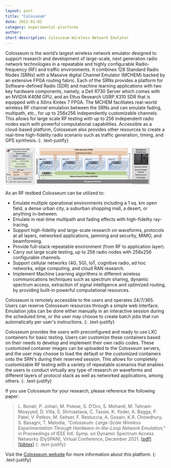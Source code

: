 ```yaml
---
layout: post
title: "Colosseum"
date: 2022-01-02
category: experimental-platforms
author:
short-description: Colosseum Wireless Network Emulator
---
```


Colosseum is the world’s largest wireless network emulator designed to support research and development of large-scale, next generation radio network technologies in a repeatable and highly configurable Radio-frequency (RF) and traffic environments. It combines 128 Standard Radio Nodes (SRNs) with a Massive digital Channel Emulator (MCHEM) backed by an extensive FPGA routing fabric. Each of the SRNs provides a platform for Software-defined Radio (SDR) and machine learning applications with two key hardware components, namely, a Dell R730 Server which comes with an NVIDIA K40M GPU, and an Ettus Research USRP X310 SDR that is equipped with a Xilinx Kintex 7 FPGA. The MCHEM facilitates real-world wireless RF channel emulation between the SRNs and can emulate fading, multipath, etc., for up to 256x256 independently customizable channels. This allows for large scale RF testing with up to 256 independent radio nodes each with powerful computational capabilities. Accessible as a cloud-based platform, Colosseum also provides other resources to create a real-time high-fidelity radio scenario such as traffic generation, timing, and GPS synthesis.
{: .text-justify}

<img src="/assets/post-assets/colosseum-architecture.png" class="post-image" alt="Colosseum Architecture" width="90%">

As an RF testbed Colosseum can be utilized to:
- Emulate multiple operational environments including a 1 sq. km open field, a dense urban city, a suburban shopping mall, a desert, or anything in-between.
- Emulate in real-time multipath and fading effects with high-fidelity ray-tracing.
- Support high-fidelity and large-scale research on waveforms, protocols at all layers, networked applications, jamming and security, MIMO, and beamforming.
- Provide full-stack repeatable environment (from RF to application layer).
- Carry out large scale testing, up to 256 radio nodes with 256x256 configurable channels.
- Support cellular networks (4G, 5G), IoT, cognitive radio, ad hoc networks, edge computing, and cloud RAN research.
- Implement Machine Learning algorithms in different wireless communications techniques such as spectrum sharing, dynamic spectrum access, extraction of signal intelligence and optimized routing, by providing built-in powerful computational resources.

Colosseum is remotely accessible to the users and operates 24/7/365. Users can reserve Colosseum resources through a simple web interface. Emulation jobs can be done either manually in an interactive session during the scheduled time, or the user may choose to create batch jobs that run automatically per user's instructions.
{: .text-justify}

Colosseum provides the users with preconfigured and ready to use LXC containers for basic testing. Users can customize these containers based on their needs to develop and implement their own radio codes. These customized container images can be uploaded to the Colosseum servers, and the user may choose to load the default or the customized containers onto the SRN's during their reserved session. This allows for completely customizable RF testing with a variety of repeatable scenarios that enables the users to conduct virtually any type of research on waveforms and different layers of protocol stack as well as networked applications, among others.
{: .text-justify}

If you use Colosseum for your research, please reference the following paper:
> L. Bonati, P. Johari, M. Polese, S. D’Oro, S. Mohanti, M. Tehrani-Moayyed, D. Villa, S. Shrivastava, C. Tassie, K. Yoder, A. Bagga, P. Patel, V. Petkov, M. Seltser, F. Restuccia, A. Gosain, K.R. Chowdhury, S. Basagni, T. Melodia,
> *"Colosseum: Large-Scale Wireless Experimentation Through Hardware-in-the-Loop Network Emulation,"*
> in Proceedings of IEEE Intl. Symp. on Dynamic Spectrum Access Networks (DySPAN), Virtual Conference, December 2021.
> <a href="https://ece.northeastern.edu/wineslab/papers/bonati2021colosseum.pdf" target="_blank">[pdf]</a>
> <a href="https://ece.northeastern.edu/wineslab/wines_bibtex/bonati2021colosseum.txt" target="_blank">[bibtex]</a>
> {: .text-justify}

Visit the <a href="https://www.northeastern.edu/colosseum" target="_blank">Colosseum website</a> for more information about this platform.
{: .text-justify}

